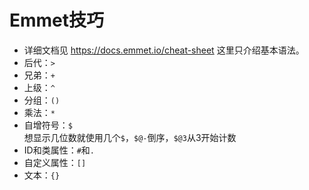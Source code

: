 # Emmet技巧

- 详细文档见 <https://docs.emmet.io/cheat-sheet> 这里只介绍基本语法。
- 后代：`>`
- 兄弟：`+`
- 上级：`^`
- 分组：`()`
- 乘法：`*`
- 自增符号：`$`  
  想显示几位数就使用几个`$`，`$@-`倒序，`$@3`从3开始计数
- ID和类属性：`#`和`.`
- 自定义属性：`[]`
- 文本：`{}`
